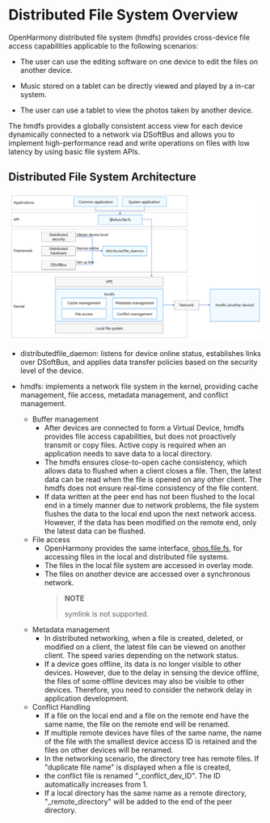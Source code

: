 # Distributed File System Overview

OpenHarmony distributed file system (hmdfs) provides cross-device file access capabilities applicable to the following scenarios:

- The user can use the editing software on one device to edit the files on another device.

- Music stored on a tablet can be directly viewed and played by a in-car system.

- The user can use a tablet to view the photos taken by another device.

The hmdfs provides a globally consistent access view for each device dynamically connected to a network via DSoftBus and allows you to implement high-performance read and write operations on files with low latency by using basic file system APIs.

## Distributed File System Architecture

![Distributed File System Architecture](figures/distributed-file-system-architecture.png)

- distributedfile_daemon: listens for device online status, establishes links over DSoftBus, and applies data transfer policies based on the security level of the device.

- hmdfs: implements a network file system in the kernel, providing cache management, file access, metadata management, and conflict management.
  - Buffer management
    - After devices are connected to form a Virtual Device, hmdfs provides file access capabilities, but does not proactively transmit or copy files. Active copy is required when an application needs to save data to a local directory.
    - The hmdfs ensures close-to-open cache consistency, which allows data to flushed when a client closes a file. Then, the latest data can be read when the file is opened on any other client. The hmdfs does not ensure real-time consistency of the file content.
    - If data written at the peer end has not been flushed to the local end in a timely manner due to network problems, the file system flushes the data to the local end upon the next network access. However, if the data has been modified on the remote end, only the latest data can be flushed.
  - File access
    - OpenHarmony provides the same interface, [ohos.file.fs](../reference/apis/js-apis-file-fs.md), for accessing files in the local and distributed file systems.
    - The files in the local file system are accessed in overlay mode.
    - The files on another device are accessed over a synchronous network.
        > **NOTE**
        >
        > symlink is not supported.
  - Metadata management
    - In distributed networking, when a file is created, deleted, or modified on a client, the latest file can be viewed on another client. The speed varies depending on the network status.
    - If a device goes offline, its data is no longer visible to other devices. However, due to the delay in sensing the device offline, the files of some offline devices may also be visible to other devices. Therefore, you need to consider the network delay in application development.
  - Conflict Handling
    - If a file on the local end and a file on the remote end have the same name, the file on the remote end will be renamed.
    - If multiple remote devices have files of the same name, the name of the file with the smallest device access ID is retained and the files on other devices will be renamed.
    - In the networking scenario, the directory tree has remote files. If "duplicate file name" is displayed when a file is created,
    - the conflict file is renamed "_conflict_dev_ID". The ID automatically increases from 1.
    - If a local directory has the same name as a remote directory, "_remote_directory" will be added to the end of the peer directory.

